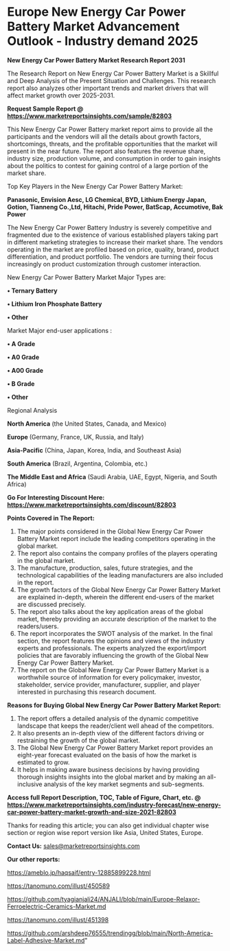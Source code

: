 # Europe New Energy Car Power Battery Market Advancement Outlook - Industry demand 2025

<strong>New Energy Car Power Battery Market Research Report 2031</strong>

The Research Report on New Energy Car Power Battery Market is a Skillful and Deep Analysis of the Present Situation and Challenges. This research report also analyzes other important trends and market drivers that will affect market growth over 2025-2031.

<strong>Request Sample Report @ <a href=https://www.marketreportsinsights.com/sample/82803>https://www.marketreportsinsights.com/sample/82803</a></strong>

This New Energy Car Power Battery market report aims to provide all the participants and the vendors will all the details about growth factors, shortcomings, threats, and the profitable opportunities that the market will present in the near future. The report also features the revenue share, industry size, production volume, and consumption in order to gain insights about the politics to contest for gaining control of a large portion of the market share.

Top Key Players in the New Energy Car Power Battery Market:

<strong>Panasonic, Envision Aesc, LG Chemical, BYD, Lithium Energy Japan, Gotion, Tianneng Co.,Ltd, Hitachi, Pride Power, BatScap, Accumotive, Bak Power</strong>

The New Energy Car Power Battery Industry is severely competitive and fragmented due to the existence of various established players taking part in different marketing strategies to increase their market share. The vendors operating in the market are profiled based on price, quality, brand, product differentiation, and product portfolio. The vendors are turning their focus increasingly on product customization through customer interaction.

New Energy Car Power Battery Market Major Types are:

<strong>• Ternary Battery

• Lithium Iron Phosphate Battery

• Other</strong>

Market Major end-user applications :

<strong>• A Grade

• A0 Grade

• A00 Grade

• B Grade

• Other</strong>

Regional Analysis

</u><strong><b>North America</b></strong> (the United States, Canada, and Mexico)

<strong><b>Europe </b></strong>(Germany, France, UK, Russia, and Italy)

<strong><b>Asia-Pacific</b></strong> (China, Japan, Korea, India, and Southeast Asia)

<strong><b>South America</b></strong> (Brazil, Argentina, Colombia, etc.)

<strong><b>The Middle East and Africa</b></strong> (Saudi Arabia, UAE, Egypt, Nigeria, and South Africa)

<strong>Go For Interesting Discount Here: <a href=https://www.marketreportsinsights.com/discount/82803>https://www.marketreportsinsights.com/discount/82803</a></strong>

<strong>Points Covered in The Report:</strong>
<ol>
  <li>The major points considered in the Global New Energy Car Power Battery Market report include the leading competitors operating in the global market.</li>
  <li>The report also contains the company profiles of the players operating in the global market.</li>
  <li>The manufacture, production, sales, future strategies, and the technological capabilities of the leading manufacturers are also included in the report.</li>
  <li>The growth factors of the Global New Energy Car Power Battery Market are explained in-depth, wherein the different end-users of the market are discussed precisely.</li>
  <li>The report also talks about the key application areas of the global market, thereby providing an accurate description of the market to the readers/users.</li>
  <li>The report incorporates the SWOT analysis of the market. In the final section, the report features the opinions and views of the industry experts and professionals. The experts analyzed the export/import policies that are favorably influencing the growth of the Global New Energy Car Power Battery Market.</li>
  <li>The report on the Global New Energy Car Power Battery Market is a worthwhile source of information for every policymaker, investor, stakeholder, service provider, manufacturer, supplier, and player interested in purchasing this research document.</li>
</ol>
<strong>Reasons for Buying Global New Energy Car Power Battery Market Report:</strong>

<ol>
  <li>The report offers a detailed analysis of the dynamic competitive landscape that keeps the reader/client well ahead of the competitors.</li>
  <li>It also presents an in-depth view of the different factors driving or restraining the growth of the global market.</li>
  <li>The Global New Energy Car Power Battery Market report provides an eight-year forecast evaluated on the basis of how the market is estimated to grow.</li>
  <li>It helps in making aware business decisions by having providing thorough insights insights into the global market and by making an all-inclusive analysis of the key market segments and sub-segments.</li>
</ol>
<strong>Access full Report Description, TOC, Table of Figure, Chart, etc. @ <a href=https://www.marketreportsinsights.com/industry-forecast/new-energy-car-power-battery-market-growth-and-size-2021-82803>https://www.marketreportsinsights.com/industry-forecast/new-energy-car-power-battery-market-growth-and-size-2021-82803</a></strong>


Thanks for reading this article; you can also get individual chapter wise section or region wise report version like Asia, United States, Europe.

<strong>Contact Us:</strong>
sales@marketreportsinsights.com

<strong>Our other reports:</strong>

<a href=https://ameblo.jp/haqsaif/entry-12885899228.html>https://ameblo.jp/haqsaif/entry-12885899228.html</a>

<a href=https://tanomuno.com/illust/450589>https://tanomuno.com/illust/450589</a>

<a href=https://github.com/tyagianjali24/ANJALI/blob/main/Europe-Relaxor-Ferroelectric-Ceramics-Market.md>https://github.com/tyagianjali24/ANJALI/blob/main/Europe-Relaxor-Ferroelectric-Ceramics-Market.md</a>

<a href=https://tanomuno.com/illust/451398>https://tanomuno.com/illust/451398</a>

<a href=https://github.com/arshdeep76555/trendingg/blob/main/North-America-Label-Adhesive-Market.md>https://github.com/arshdeep76555/trendingg/blob/main/North-America-Label-Adhesive-Market.md</a>"
